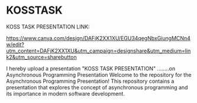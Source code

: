 # KOSSTASK
KOSS TASK PRESENTATION LINK:

https://www.canva.com/design/DAFjK2XX1XU/EGU34qegNbxGiungMCNn4w/edit?utm_content=DAFjK2XX1XU&utm_campaign=designshare&utm_medium=link2&utm_source=sharebutton


I hereby upload a presentation "KOSS TASK PRESENTATION" ........on Asynchronous Programming Presentation
Welcome to the repository for the Asynchronous Programming Presentation! This repository contains a presentation that explores the concept of asynchronous programming and its importance in modern software development.


